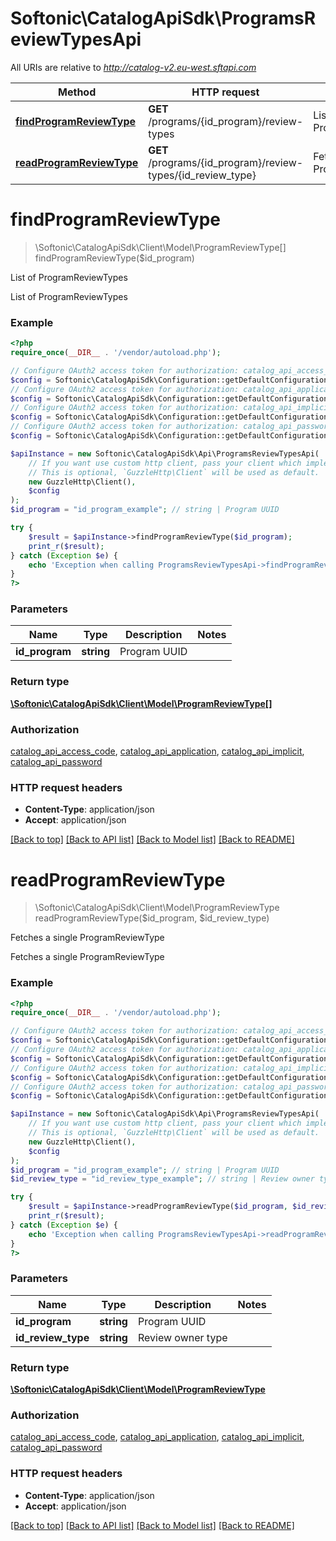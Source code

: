 # Softonic\CatalogApiSdk\ProgramsReviewTypesApi

All URIs are relative to *http://catalog-v2.eu-west.sftapi.com*

Method | HTTP request | Description
------------- | ------------- | -------------
[**findProgramReviewType**](ProgramsReviewTypesApi.md#findProgramReviewType) | **GET** /programs/{id_program}/review-types | List of ProgramReviewTypes
[**readProgramReviewType**](ProgramsReviewTypesApi.md#readProgramReviewType) | **GET** /programs/{id_program}/review-types/{id_review_type} | Fetches a single ProgramReviewType


# **findProgramReviewType**
> \Softonic\CatalogApiSdk\Client\Model\ProgramReviewType[] findProgramReviewType($id_program)

List of ProgramReviewTypes

List of ProgramReviewTypes

### Example
```php
<?php
require_once(__DIR__ . '/vendor/autoload.php');

// Configure OAuth2 access token for authorization: catalog_api_access_code
$config = Softonic\CatalogApiSdk\Configuration::getDefaultConfiguration()->setAccessToken('YOUR_ACCESS_TOKEN');
// Configure OAuth2 access token for authorization: catalog_api_application
$config = Softonic\CatalogApiSdk\Configuration::getDefaultConfiguration()->setAccessToken('YOUR_ACCESS_TOKEN');
// Configure OAuth2 access token for authorization: catalog_api_implicit
$config = Softonic\CatalogApiSdk\Configuration::getDefaultConfiguration()->setAccessToken('YOUR_ACCESS_TOKEN');
// Configure OAuth2 access token for authorization: catalog_api_password
$config = Softonic\CatalogApiSdk\Configuration::getDefaultConfiguration()->setAccessToken('YOUR_ACCESS_TOKEN');

$apiInstance = new Softonic\CatalogApiSdk\Api\ProgramsReviewTypesApi(
    // If you want use custom http client, pass your client which implements `GuzzleHttp\ClientInterface`.
    // This is optional, `GuzzleHttp\Client` will be used as default.
    new GuzzleHttp\Client(),
    $config
);
$id_program = "id_program_example"; // string | Program UUID

try {
    $result = $apiInstance->findProgramReviewType($id_program);
    print_r($result);
} catch (Exception $e) {
    echo 'Exception when calling ProgramsReviewTypesApi->findProgramReviewType: ', $e->getMessage(), PHP_EOL;
}
?>
```

### Parameters

Name | Type | Description  | Notes
------------- | ------------- | ------------- | -------------
 **id_program** | **string**| Program UUID |

### Return type

[**\Softonic\CatalogApiSdk\Client\Model\ProgramReviewType[]**](../Model/ProgramReviewType.md)

### Authorization

[catalog_api_access_code](../../README.md#catalog_api_access_code), [catalog_api_application](../../README.md#catalog_api_application), [catalog_api_implicit](../../README.md#catalog_api_implicit), [catalog_api_password](../../README.md#catalog_api_password)

### HTTP request headers

 - **Content-Type**: application/json
 - **Accept**: application/json

[[Back to top]](#) [[Back to API list]](../../README.md#documentation-for-api-endpoints) [[Back to Model list]](../../README.md#documentation-for-models) [[Back to README]](../../README.md)

# **readProgramReviewType**
> \Softonic\CatalogApiSdk\Client\Model\ProgramReviewType readProgramReviewType($id_program, $id_review_type)

Fetches a single ProgramReviewType

Fetches a single ProgramReviewType

### Example
```php
<?php
require_once(__DIR__ . '/vendor/autoload.php');

// Configure OAuth2 access token for authorization: catalog_api_access_code
$config = Softonic\CatalogApiSdk\Configuration::getDefaultConfiguration()->setAccessToken('YOUR_ACCESS_TOKEN');
// Configure OAuth2 access token for authorization: catalog_api_application
$config = Softonic\CatalogApiSdk\Configuration::getDefaultConfiguration()->setAccessToken('YOUR_ACCESS_TOKEN');
// Configure OAuth2 access token for authorization: catalog_api_implicit
$config = Softonic\CatalogApiSdk\Configuration::getDefaultConfiguration()->setAccessToken('YOUR_ACCESS_TOKEN');
// Configure OAuth2 access token for authorization: catalog_api_password
$config = Softonic\CatalogApiSdk\Configuration::getDefaultConfiguration()->setAccessToken('YOUR_ACCESS_TOKEN');

$apiInstance = new Softonic\CatalogApiSdk\Api\ProgramsReviewTypesApi(
    // If you want use custom http client, pass your client which implements `GuzzleHttp\ClientInterface`.
    // This is optional, `GuzzleHttp\Client` will be used as default.
    new GuzzleHttp\Client(),
    $config
);
$id_program = "id_program_example"; // string | Program UUID
$id_review_type = "id_review_type_example"; // string | Review owner type

try {
    $result = $apiInstance->readProgramReviewType($id_program, $id_review_type);
    print_r($result);
} catch (Exception $e) {
    echo 'Exception when calling ProgramsReviewTypesApi->readProgramReviewType: ', $e->getMessage(), PHP_EOL;
}
?>
```

### Parameters

Name | Type | Description  | Notes
------------- | ------------- | ------------- | -------------
 **id_program** | **string**| Program UUID |
 **id_review_type** | **string**| Review owner type |

### Return type

[**\Softonic\CatalogApiSdk\Client\Model\ProgramReviewType**](../Model/ProgramReviewType.md)

### Authorization

[catalog_api_access_code](../../README.md#catalog_api_access_code), [catalog_api_application](../../README.md#catalog_api_application), [catalog_api_implicit](../../README.md#catalog_api_implicit), [catalog_api_password](../../README.md#catalog_api_password)

### HTTP request headers

 - **Content-Type**: application/json
 - **Accept**: application/json

[[Back to top]](#) [[Back to API list]](../../README.md#documentation-for-api-endpoints) [[Back to Model list]](../../README.md#documentation-for-models) [[Back to README]](../../README.md)

